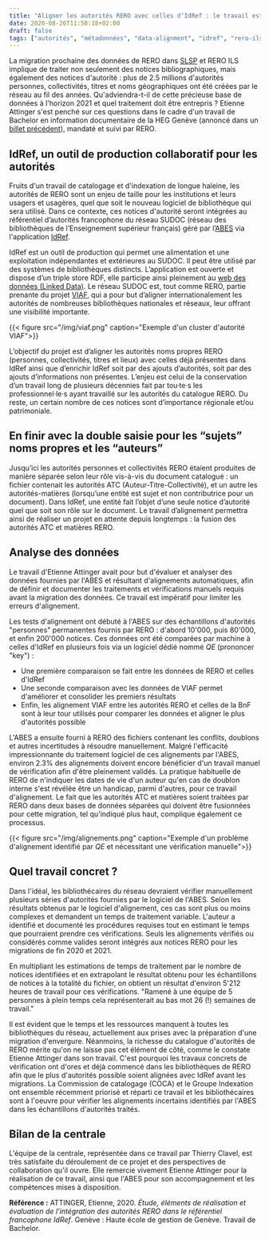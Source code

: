 ```yaml
---
title: "Aligner les autorités RERO avec celles d’IdRef : le travail est en cours"
date: 2020-08-26T11:58:18+02:00
draft: false
tags: ["autorités", "métadonnées", "data-alignment", "idref", "rero-ils", "slsp"]
---
```


La migration prochaine des données de RERO dans [SLSP][1] et RERO ILS implique de traiter non seulement des notices bibliographiques, mais également des notices d'autorité : plus de 2.5 millions d'autorités personnes, collectivités, titres et noms géographiques ont été créées par le réseau  au fil des années. Qu'adviendra-t-il de cette précieuse base de données à l'horizon 2021 et quel traitement doit être entrepris ? Etienne Attinger s'est penché sur ces questions dans le cadre d'un travail de Bachelor en information documentaire de la HEG Genève (annoncé dans un [billet précédent](/vers-l-integration-des-autorites-rero-dans-le-referentiel-francophone-idref/)), mandaté et suivi par RERO.

<!--more-->

## IdRef, un outil de production collaboratif pour les autorités

Fruits d'un travail de catalogage et d'indexation de longue haleine, les autorités de RERO sont un enjeu de taille pour les institutions et leurs usagers et usagères, quel que soit le nouveau logiciel de bibliothèque qui sera utilisé. Dans ce contexte, ces notices d'autorité seront intégrées au référentiel d’autorités francophone du réseau SUDOC (réseau des bibliothèques de l’Enseignement supérieur français) géré par l’[ABES](2) via l'application [IdRef][3].

IdRef est un outil de production qui permet une alimentation et une exploitation indépendantes et extérieures au SUDOC. Il peut être utilisé par des systèmes de bibliothèques distincts. L’application est ouverte et dispose d’un triple store RDF, elle participe ainsi pleinement au [web des données (Linked Data)][4]. Le réseau SUDOC est, tout comme RERO, partie prenante du projet [VIAF][5], qui a pour but d’aligner internationalement les autorités de nombreuses bibliothèques nationales et réseaux, leur offrant une visibilité importante.

{{< figure src="/img/viaf.png" caption="Exemple d'un cluster d'autorité VIAF">}}

L’objectif du projet est d’aligner les autorités noms propres RERO (personnes, collectivités, titres et lieux) avec celles déjà présentes dans IdRef ainsi que d’enrichir IdRef soit par des ajouts d’autorités, soit par des ajouts d’informations non présentes. L’enjeu est celui de la conservation d’un travail long de plusieurs décennies fait par tou·te·s les professionnel·le·s ayant travaillé sur les autorités du catalogue RERO. Du reste, un certain nombre de ces notices sont d’importance régionale et/ou patrimoniale.

## En finir avec la double saisie pour les “sujets” noms propres et les “auteurs”

Jusqu’ici les autorités personnes et collectivités RERO étaient produites de manière séparée selon leur rôle vis-à-vis du document catalogué : un fichier contenait les autorités ATC (Auteur-Titre-Collectivité), et un autre les autorités-matières (lorsqu’une entité est sujet et non contributrice pour un document). Dans IdRef, une entité fait l’objet d’une seule notice d’autorité quel que soit son rôle sur le document. Le travail d’alignement permettra ainsi de réaliser un projet en attente depuis longtemps : la fusion des autorités ATC et matières RERO.

## Analyse des données

Le travail d'Etienne Attinger avait pour but d'évaluer et analyser des données fournies par l'ABES et résultant d'alignements automatiques, afin de définir et documenter les traitements et vérifications manuels requis avant la migration des données. Ce travail est impératif pour limiter les erreurs d'alignement.

Les tests d'alignement ont débuté à l'ABES sur des échantillons d'autorités "personnes" permanentes fournis par RERO : d'abord 10'000, puis 80'000, et enfin 200'000 notices. Ces données ont été comparées par machine à celles d'IdRef en plusieurs fois via un logiciel dédié nommé _QE_ (prononcer "key") : 
- Une première comparaison se fait entre les données de RERO et celles d'IdRef
- Une seconde comparaison avec les données de VIAF permet d'améliorer et consolider les premiers résultats
- Enfin, les alignement VIAF entre les autorités RERO et celles de la BnF sont à leur tour utilisés pour comparer les données et aligner le plus d'autorités possible

L'ABES a ensuite fourni à RERO des fichiers contenant les conflits, doublons et autres incertitudes à résoudre manuellement. Malgré l'efficacité impressionnante du traitement logiciel de ces alignements par l'ABES, environ 2.3% des alignements doivent encore bénéficier d'un travail manuel de vérification afin d'être pleinement validés. La pratique habituelle de RERO de n'indiquer les dates de vie d'un auteur qu'en cas de doublon interne s'est révélée être un handicap, parmi d'autres, pour ce travail d'alignement. Le fait que les autorités ATC et matières soient traitées par RERO dans deux bases de données séparées qui doivent être fusionnées pour cette migration, tel qu'indiqué plus haut, complique également ce processus.

{{< figure src="/img/alignements.png" caption="Exemple d'un problème d'alignement identifié par _QE_ et nécessitant une vérification manuelle">}}

## Quel travail concret ?

Dans l'idéal, les bibliothécaires du réseau devraient vérifier manuellement plusieurs séries d'autorités fournies par le logiciel de l'ABES. Selon les résultats obtenus par le logiciel d'alignement, ces cas sont plus ou moins complexes et demandent un temps de traitement variable. L'auteur a identifié et documenté les procédures requises tout en estimant le temps que pourraient prendre ces vérifications. Seuls les alignements vérifiés ou considérés comme valides seront intégrés aux notices RERO pour les migrations de fin 2020 et 2021.

En multipliant les estimations de temps de traitement par le nombre de notices identifiées et en extrapolant le résultat obtenu pour les échantillons de notices à la totalité du fichier, on obtient un résultat d'environ 5'212 heures de travail pour ces vérifications. "Ramené à une équipe de 5 personnes à plein temps cela représenterait au bas mot 26 (!) semaines de travail."

Il est évident que le temps et les ressources manquent à toutes les bibliothèques du réseau, actuellement aux prises avec la préparation d'une migration d'envergure. Néanmoins, la richesse du catalogue d'autorités de RERO mérite qu'on ne laisse pas cet élément de côté, comme le constate Etienne Attinger dans son travail. C'est pourquoi les travaux concrets de vérification ont d'ores et déjà commencé dans les bibliothèques de RERO afin que le plus d'autorités possible soient alignées avec IdRef avant les migrations. La Commission de catalogage (COCA) et le Groupe Indexation ont ensemble récemment priorisé et réparti ce travail et les bibliothécaires sont à l'oeuvre pour vérifier les alignements incertains identifiés par l'ABES dans les échantillons d'autorités traités.

## Bilan de la centrale

L'équipe de la centrale, représentée dans ce travail par Thierry Clavel, est très satisfaite du déroulement de ce projet et des perspectives de collaboration qu'il ouvre. Elle remercie vivement Etienne Attinger pour la réalisation de ce travail, ainsi que l'ABES pour son accompagnement et les compétences mises à disposition.

__Référence :__ ATTINGER, Etienne, 2020. _Étude, éléments de réalisation et évaluation de l’intégration des autorités RERO dans le référentiel francophone IdRef_. Genève : Haute école de gestion de Genève. Travail de Bachelor.

[1]: https://slsp.ch/
[2]: http://www.ABES.fr/Autorites-et-referentiels/IdRef-Identifiants-et-Referentiels
[3]: https://www.idref.fr/
[4]: https://fr.wikipedia.org/wiki/Web_des_données
[5]: https://viaf.org/
